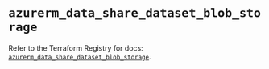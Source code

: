# `azurerm_data_share_dataset_blob_storage`

Refer to the Terraform Registry for docs: [`azurerm_data_share_dataset_blob_storage`](https://registry.terraform.io/providers/hashicorp/azurerm/4.21.1/docs/resources/data_share_dataset_blob_storage).
